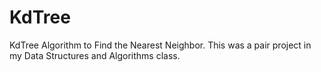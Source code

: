 # KdTree
KdTree Algorithm to Find the Nearest Neighbor. This was a pair project in my Data Structures and Algorithms class.
